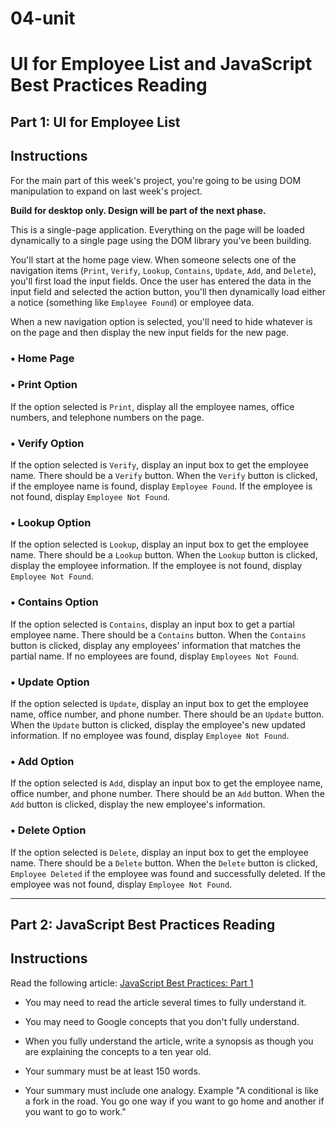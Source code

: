# 04-unit

# UI for Employee List and JavaScript Best Practices Reading

## Part 1: UI for Employee List

## Instructions

For the main part of this week's project, you're going to be using DOM manipulation to expand on last week's project.

**Build for desktop only. Design will be part of the next phase.** 

This is a single-page application. Everything on the page will be loaded dynamically to a single page using the DOM library you've been building.

You'll start at the home page view. When someone selects one of the navigation items (`Print`, `Verify`, `Lookup`, `Contains`, `Update`, `Add`, and `Delete`), you'll first load the input fields. Once the user has entered the data in the input field and selected the action button, you'll then dynamically load either a notice (something like `Employee Found`) or employee data.

When a new navigation option is selected, you'll need to hide whatever is on the page and then display the new input fields for the new page.

### • Home Page

### • Print Option    

If the option selected is `Print`, display all the employee names, office numbers, and telephone numbers on the page.

### • Verify Option

If the option selected is `Verify`, display an input box to get the employee name. There should be a `Verify` button. When the `Verify` button is clicked, if the employee name is found, display `Employee Found`. If the employee is not found, display `Employee Not Found`.

### • Lookup Option

If the option selected is `Lookup`, display an input box to get the employee name. There should be a `Lookup` button. When the `Lookup` button is clicked, display the employee information. If the employee is not found, display `Employee Not Found`.

### • Contains Option

If the option selected is `Contains`, display an input box to get a partial employee name. There should be a `Contains` button. When the `Contains` button is clicked, display any employees' information that matches the partial name. If no employees are found, display `Employees Not Found`.

### • Update Option

If the option selected is `Update`, display an input box to get the employee name, office number, and phone number. There should be an `Update` button. When the `Update` button is clicked, display the employee's new updated information. If no employee was found, display `Employee Not Found`.

### • Add Option

If the option selected is `Add`, display an input box to get the employee name, office number, and phone number. There should be an `Add` button. When the `Add` button is clicked, display the new employee's information.

### • Delete Option

If the option selected is `Delete`, display an input box to get the employee name. There should be a `Delete` button. When the `Delete` button is clicked, `Employee Deleted` if the employee was found and successfully deleted. If the employee was not found, display `Employee Not Found`.


---


## Part 2: JavaScript Best Practices Reading

## Instructions

Read the following article: [JavaScript Best Practices: Part 1](https://www.thinkful.com/learn/javascript-best-practices-1/)

* You may need to read the article several times to fully understand it. 

* You may need to Google concepts that you don't fully understand. 

* When you fully understand the article, write a synopsis as though you are explaining the concepts to a ten year old. 

* Your summary must be at least 150 words.

* Your summary must include one analogy. Example "A conditional is like a fork in the road. You go one way if you want to go home and another if you want to go to work."
